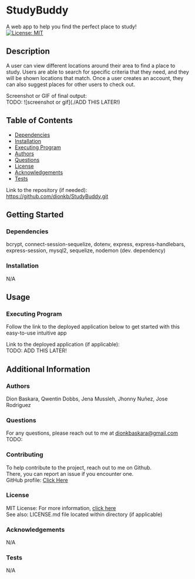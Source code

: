 # StudyBuddy

  A web app to help you find the perfect place to study!  
  [![License: MIT](https://img.shields.io/badge/License-MIT-yellow.svg)](https://opensource.org/licenses/MIT)

  ## Description

  A user can view different locations around their area to find a place to study. Users are able to search for specific criteria that they need, and they will be shown locations that match. Once a user creates an account, they can also suggest places for other users to check out.

  Screenshot or GIF of final output:  
  TODO: ![screenshot or gif](./ADD THIS LATER!)

  ## Table of Contents
  * [Dependencies](#dependencies)
  * [Installation](#installation)
  * [Executing Program](#execution)
  * [Authors](#authors)
  * [Questions](#questions)
  * [License](#license)
  * [Acknowledgements](#acknowledgements)
  * [Tests](#tests)

  Link to the repository (if needed):  
  https://github.com/dionkb/StudyBuddy.git

  ## Getting Started

  ### Dependencies
  bcrypt, connect-session-sequelize, dotenv, express, express-handlebars, express-session, mysql2, sequelize, nodemon (dev. dependency)

  ### Installation
  N/A

  ## Usage

  ### Executing Program
  Follow the link to the deployed application below to get started with this easy-to-use intuitive app
  
  Link to the deployed application (if applicable):  
  TODO: ADD THIS LATER!

  ## Additional Information

  ### Authors
  Dion Baskara, Qwentin Dobbs, Jena Mussleh, Jhonny Nuñez, Jose Rodriguez

  ### Questions
  For any questions, please reach out to me at dionkbaskara@gmail.com
  TODO:

  ### Contributing
  To help contribute to the project, reach out to me on Github.  
  There, you can report an issue if you encounter one.  
  GitHub profile: <a href="https://github.com/dionkb">Click Here</a>

  ### License  
  MIT License: For more information,  <a href="https://opensource.org/license/mit/">click here</a>  
  See also: LICENSE.md file located within directory (if applicable) 

  ### Acknowledgements
  N/A

  ### Tests
  N/A
  